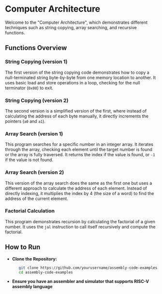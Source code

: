# Computer Architecture 

Welcome to the "Computer Architecture", which demonstrates different techniques such as string copying, array searching, and recursive functions.


## Functions Overview

### String Copying (version 1)
The first version of the string copying code demonstrates how to copy a null-terminated string byte-by-byte from one memory location to another. It uses basic load and store operations in a loop, checking for the null terminator (`0x00`) to exit.

### String Copying (version 2)
The second version is a simplified version of the first, where instead of calculating the address of each byte manually, it directly increments the pointers (`a0` and `a1`).

### Array Search (version 1)
This program searches for a specific number in an integer array. It iterates through the array, checking each element until the target number is found or the array is fully traversed. It returns the index if the value is found, or `-1` if the value is not found.

### Array Search (version 2)
This version of the array search does the same as the first one but uses a different approach to calculate the address of each element. Instead of directly indexing, it multiplies the index by 4 (the size of a word) to find the address of the current element.

### Factorial Calculation
This program demonstrates recursion by calculating the factorial of a given number. It uses the `jal` instruction to call itself recursively and compute the factorial.


## How to Run
- **Clone the Repository:**
  ```bash
     git clone https://github.com/yourusername/assembly-code-examples.git
     cd assembly-code-examples
- **Ensure you have an assembler and simulator that supports RISC-V assembly language**
